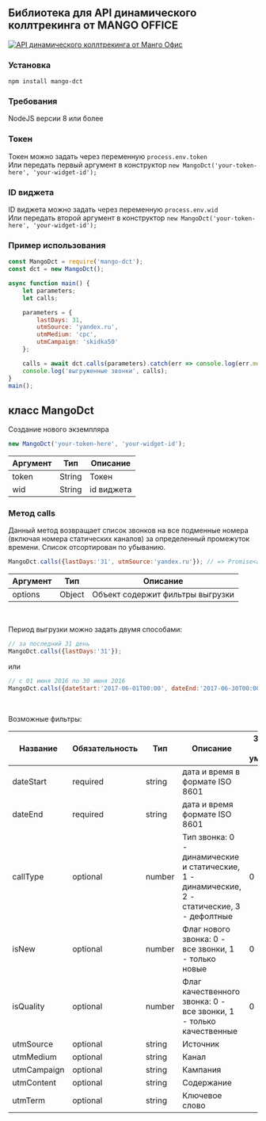 ## Библиотека для API  динамического коллтрекинга от MANGO OFFICE

[![API динамического коллтрекинга от Манго Офис](https://www.mango-office.ru/upload/iblock/c11/kt.png "Динамический коллтрекинг Манго Офис")](https://www.mango-office.ru/support/virtualnaya_ats/chasto_zadavaemye_voprosy/dinamicheskiy_kolltreking/api_dinamicheskogo_kolltreiknga/ "Динамический коллтрекинг Манго Офис")
### Установка
`npm install mango-dct`


### Требования
NodeJS версии 8 или более

### Токен
Токен можно задать через переменную `process.env.token`</br>
Или передать первый аргумент в конструктор 
`new MangoDct('your-token-here', 'your-widget-id');`

### ID виджета
ID виджета можно задать через переменную `process.env.wid`</br>
Или передать второй аргумент в конструктор 
`new MangoDct('your-token-here', 'your-widget-id');`

### Пример использования


```javascript
const MangoDct = require('mango-dct');
const dct = new MangoDct();

async function main() {
    let parameters;
    let calls;

    parameters = {
        lastDays: 31,
        utmSource: 'yandex.ru',
        utmMedium: 'cpc',
        utmCampaign: 'skidka50'
    };

    calls = await dct.calls(parameters).catch(err => console.log(err.message));
    console.log('выгруженные звонки', calls);
}
main();
```


## класс MangoDct
Создание нового экземпляра
```javascript
new MangoDct('your-token-here', 'your-widget-id');
```

| Аргумент  | Тип  | Описание|
| ------------ | ------------ |------------ |
| token  | String   |  Токен  |
| wid  | String   |  id виджета  |

### Метод calls
Данный метод возвращает список звонков на все подменные номера (включая номера статических каналов) за определенный промежуток времени. Список отсортирован по убыванию.


```js
MangoDct.calls({lastDays:'31', utmSource:'yandex.ru'}); // => Promise<any[]>
```

| Аргумент  | Тип  | Описание|
| ------------ | ------------ |------------ |
| options  | Object   |  Объект содержит фильтры выгрузки  |

</br>

Период выгрузки можно задать двумя способами:


```js
// за последний 31 день
MangoDct.calls({lastDays:'31'});
```
или
```js
// с 01 июня 2016 по 30 июня 2016
MangoDct.calls({dateStart:'2017-06-01T00:00', dateEnd:'2017-06-30T00:00Z'});
```

</br>

 Возможные фильтры:

|   Название| Обязательность  |  Тип  | Описание  |   Значение по умолчанию|
| ------------ | ------------ | ------------ | ------------ | ------------ |
| dateStart  |  required  |  string |   дата и время в формате ISO 8601|   |
|  dateEnd  |  required  |   string | дата и время  формате ISO 8601  |   |
| callType | optional | number | Тип звонка: 0 - динамические и статические, 1 - динамические, 2 - статические, 3 - дефолтные | 0 |
| isNew | optional | number | Флаг нового звонка: 0 - все звонки, 1 - только новые | 0 |
| isQuality | optional | number |  Флаг качественного звонка: 0 - все звонки, 1 - только качественные | 0 |
| utmSource | optional | string |  Источник |  |
| utmMedium | optional | string |  Канал |  |
| utmCampaign | optional | string |  Кампания |  |
| utmContent | optional | string |  Содержание |  |
| utmTerm | optional | string |  Ключевое слово |  | |




